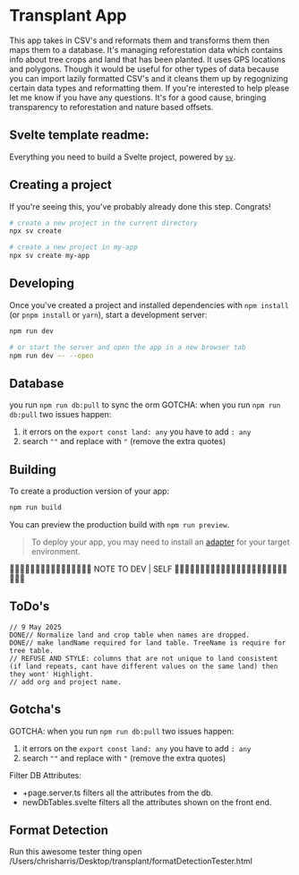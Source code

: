 # Transplant App

This app takes in CSV's and reformats them and transforms them then maps them to a database. It's managing reforestation data which contains info about tree crops and land that has been planted. It uses GPS locations and polygons. Though it would be useful for other types of data because you can import lazily formatted CSV's and it cleans them up by regognizing certain data types and reformatting them.
If you're interested to help please let me know if you have any questions. It's for a good cause, bringing transparency to reforestation and nature based offsets. 


## Svelte template readme:

Everything you need to build a Svelte project, powered by [`sv`](https://github.com/sveltejs/cli).


## Creating a project

If you're seeing this, you've probably already done this step. Congrats!

```bash
# create a new project in the current directory
npx sv create

# create a new project in my-app
npx sv create my-app
```

## Developing

Once you've created a project and installed dependencies with `npm install` (or `pnpm install` or `yarn`), start a development server:

```bash
npm run dev

# or start the server and open the app in a new browser tab
npm run dev -- --open
```

## Database
you run `npm run db:pull` to sync the orm
GOTCHA: when you run `npm run db:pull` two issues happen:

1. it errors on the `export const land: any` you have to add `: any`
2. search `""` and replace with `"` (remove the extra quotes)

## Building

To create a production version of your app:

```bash
npm run build
```

You can preview the production build with `npm run preview`.

> To deploy your app, you may need to install an [adapter](https://svelte.dev/docs/kit/adapters) for your target environment.


🌲️🌲️🌳️🌳️🌴️🌲️🌲️🌳️🌳️🌴️🌲️🌲️🌳️🌳️🌴️🌲️ NOTE TO DEV | SELF  🌳️🌴️🌲️🌲️🌳️🌳️🌴️🌲️🌲️🌳️🌳️🌴️🌲️🌲️🌳️🌳️🌴️🌲️🌲️🌳️🌳️🌴️🌲️🌲️🌳️


## ToDo's
	// 9 May 2025 
	DONE// Normalize land and crop table when names are dropped.
	DONE// make landName required for land table. TreeName is require for tree table. 
	// REFUSE AND STYLE: columns that are not unique to land consistent (if land repeats, cant have different values on the same land) then they wont' Highlight.
	// add org and project name.


## Gotcha's

GOTCHA: when you run `npm run db:pull` two issues happen:
1. it errors on the `export const land: any` you have to add `: any`
2. search `""` and replace with `"` (remove the extra quotes)

Filter DB Attributes:
- +page.server.ts filters all the attributes from the db.
- newDbTables.svelte filters all the attributes shown on the front end.

## Format Detection

Run this awesome tester thing open /Users/chrisharris/Desktop/transplant/formatDetectionTester.html